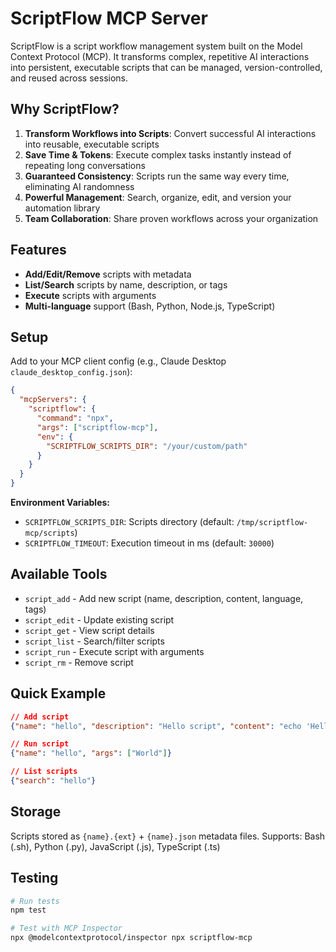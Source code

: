 # ScriptFlow MCP Server

ScriptFlow is a script workflow management system built on the Model Context Protocol (MCP). It transforms complex, repetitive AI interactions into persistent, executable scripts that can be managed, version-controlled, and reused across sessions.

## Why ScriptFlow?

1. **Transform Workflows into Scripts**: Convert successful AI interactions into reusable, executable scripts
2. **Save Time & Tokens**: Execute complex tasks instantly instead of repeating long conversations
3. **Guaranteed Consistency**: Scripts run the same way every time, eliminating AI randomness
4. **Powerful Management**: Search, organize, edit, and version your automation library
5. **Team Collaboration**: Share proven workflows across your organization

## Features

- **Add/Edit/Remove** scripts with metadata
- **List/Search** scripts by name, description, or tags  
- **Execute** scripts with arguments
- **Multi-language** support (Bash, Python, Node.js, TypeScript)

## Setup

Add to your MCP client config (e.g., Claude Desktop `claude_desktop_config.json`):

```json
{
  "mcpServers": {
    "scriptflow": {
      "command": "npx",
      "args": ["scriptflow-mcp"],
      "env": {
        "SCRIPTFLOW_SCRIPTS_DIR": "/your/custom/path"
      }
    }
  }
}
```

**Environment Variables:**
- `SCRIPTFLOW_SCRIPTS_DIR`: Scripts directory (default: `/tmp/scriptflow-mcp/scripts`)
- `SCRIPTFLOW_TIMEOUT`: Execution timeout in ms (default: `30000`)

## Available Tools

- `script_add` - Add new script (name, description, content, language, tags)
- `script_edit` - Update existing script  
- `script_get` - View script details
- `script_list` - Search/filter scripts
- `script_run` - Execute script with arguments
- `script_rm` - Remove script

## Quick Example

```json
// Add script
{"name": "hello", "description": "Hello script", "content": "echo 'Hello!'"}

// Run script  
{"name": "hello", "args": ["World"]}

// List scripts
{"search": "hello"}
```

## Storage

Scripts stored as `{name}.{ext}` + `{name}.json` metadata files.
Supports: Bash (.sh), Python (.py), JavaScript (.js), TypeScript (.ts)

## Testing

```bash
# Run tests
npm test

# Test with MCP Inspector
npx @modelcontextprotocol/inspector npx scriptflow-mcp
```